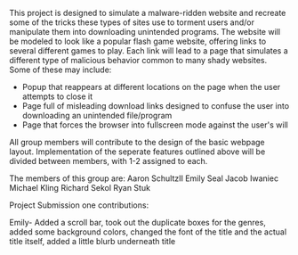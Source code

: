 
This project is designed to simulate a malware-ridden website and recreate some of the tricks these types of sites use to torment users and/or manipulate them into downloading unintended programs. The website will be modeled to look like a popular flash game website, offering links to several different games to play. Each link will lead to a page that simulates a different type of malicious behavior common to many shady websites. Some of these may include:

- Popup that reappears at different locations on the page when the user attempts to close it
- Page full of misleading download links designed to confuse the user into downloading an unintended file/program
- Page that forces the browser into fullscreen mode against the user's will

All group members will contribute to the design of the basic webpage layout. Implementation of the seperate features outlined above will be divided between members, with 1-2 assigned to each.

The members of this group are:
Aaron SchultzII
Emily Seal
Jacob Iwaniec
Michael Kling
Richard Sekol
Ryan Stuk


Project Submission one contributions:

Emily- Added a scroll bar, took out the duplicate boxes for the genres, added some background colors, changed the font of the title and the actual title itself, added a little blurb underneath title

